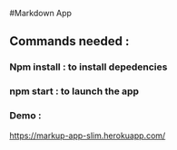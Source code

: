 #Markdown App

## Commands needed :

### Npm install : to install depedencies
### npm start : to launch the app 

### Demo :

https://markup-app-slim.herokuapp.com/
